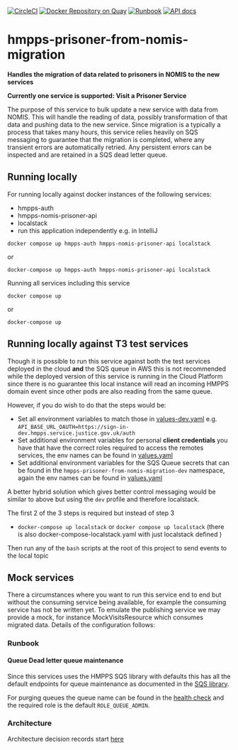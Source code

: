 [![CircleCI](https://circleci.com/gh/ministryofjustice/hmpps-prisoner-from-nomis-migration/tree/main.svg?style=svg)](https://circleci.com/gh/ministryofjustice/hmpps-prisoner-from-nomis-migration)
[![Docker Repository on Quay](https://quay.io/repository/hmpps/hmpps-prisoner-from-nomis-migration/status "Docker Repository on Quay")](https://quay.io/repository/hmpps/hmpps-prisoner-from-nomis-migration)
[![Runbook](https://img.shields.io/badge/runbook-view-172B4D.svg?logo=confluence)](https://dsdmoj.atlassian.net/wiki/spaces/NOM/pages/1739325587/DPS+Runbook)
[![API docs](https://img.shields.io/badge/API_docs_-view-85EA2D.svg?logo=swagger)](https://prisoner-nomis-migration-dev.hmpps.service.justice.gov.uk/swagger-ui.html)

# hmpps-prisoner-from-nomis-migration

**Handles the migration of data related to prisoners in NOMIS to the new services**

**Currently one service is supported: Visit a Prisoner Service**

The purpose of this service to bulk update a new service with data from NOMIS. This will handle the reading of data, possibly transformation of that data and pushing data 
to the new service.
Since migration is a typically a process that takes many hours, this service relies heavily on SQS messaging to guarantee that the migration is completed, where any transient errors are
automatically retried. Any persistent errors can be inspected and are retained in a SQS dead letter queue.

## Running locally

For running locally against docker instances of the following services:
- hmpps-auth
- hmpps-nomis-prisoner-api
- localstack
- run this application independently e.g. in IntelliJ

`docker compose up hmpps-auth hmpps-nomis-prisoner-api localstack`

or

`docker-compose up hmpps-auth hmpps-nomis-prisoner-api localstack`

Running all services including this service

`docker compose up`

or

`docker-compose up`

## Running locally against T3 test services

Though it is possible to run this service against both the test services deployed in the cloud **and** the SQS queue in AWS this is not recommended while the deployed version of this service is running in the Cloud Platform since there is no guarantee this local instance will read an incoming HMPPS domain event since other pods are also reading from the same queue.

However, if you do wish to do that the steps would be:
- Set all environment variables to match those in [values-dev.yaml](/helm_deploy/values-dev.yaml) e.g. `API_BASE_URL_OAUTH=https://sign-in-dev.hmpps.service.justice.gov.uk/auth`
- Set additional environment variables for personal **client credentials** you have that have the correct roles required to access the remotes services, the env names can be found in [values.yaml](helm_deploy/hmpps-prisoner-from-nomis-migration/values.yaml)
- Set additional environment variables for the SQS Queue secrets that can be found in the `hmpps-prisoner-from-nomis-migration-dev` namespace, again the env names can be found in [values.yaml](helm_deploy/hmpps-prisoner-from-nomis-migration/values.yaml)

A better hybrid solution which gives better control messaging would be similar to above but using the `dev` profile and therefore localstack.

The first 2 of the 3 steps is required but instead of step 3

- `docker-compose up localstack` or `docker compose up localstack` (there is also docker-compose-localstack.yaml with just localstack defined )

Then run any of the `bash` scripts at the root of this project to send events to the local topic

## Mock services

There a circumstances where you want to run this service end to end but without the consuming service being available, for example the consuming service
has not be written yet. To emulate the publishing service we may provide a mock, for instance MockVisitsResource which consumes migrated data.
Details of the configuration follows:


### Runbook

#### Queue Dead letter queue maintenance

Since this services uses the HMPPS SQS library with defaults this has all the default endpoints for queue maintenance as documented in the [SQS library](https://github.com/ministryofjustice/hmpps-spring-boot-sqs/blob/main/README.md).

For purging queues the queue name can be found in the [health check](https://prisoner-nomis-migration.hmpps.service.justice.gov.uk/health) and the required role is the default `ROLE_QUEUE_ADMIN`.



### Architecture

Architecture decision records start [here](doc/architecture/decisions/0001-use-adr.md)
